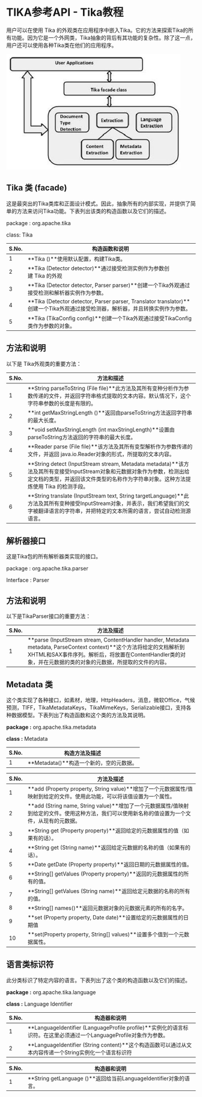 # TIKA参考API - Tika教程

用户可以在使用 Tika 的外观类在应用程序中嵌入Tika。它的方法来探索Tika的所有功能。因为它是一个外网类，Tika抽象的背后有其功能的复杂性。除了这一点，用户还可以使用各种Tika类在他们的应用程序。

![User Application](../img/16264V0Y-0.jpg)

## Tika 类 (facade)

这是最突出的Tika类库和正面设计模式。因此，抽象所有的内部实现，并提供了简单的方法来访问Tika功能。下表列出该类的构造函数以及它们的描述。

package : org.apache.tika

class: Tika

| S.No. | 构造函数和说明 |
| --- | --- |
| 1 | **Tika ()**使用默认配置，构建Tika类。 |
| 2 | **Tika (Detector detector)**通过接受检测实例作为参数创建 Tika 的外观 |
| 3 | **Tika (Detector detector, Parser parser)**创建一个Tika外观通过接受检测和解析器实例作为参数。 |
| 4 | **Tika (Detector detector, Parser parser, Translator translator)**创建一个Tika外观通过接受检测器，解析器，并且转换实例作为参数。 |
| 5 | **Tika (TikaConfig config)**创建一个Tika外观通过接受TikaConfig类作为参数的对象。 |

## 方法和说明

以下是 Tika外观类的重要方法：

| S.No. | 方法和描述 |
| --- | --- |
| 1 | **String parseToString (File file)**此方法及其所有变种分析作为参数传递的文件，并返回字符串格式提取的文本内容。默认情况下，这个字符串参数的长度是有限的。 |
| 2 | **int getMaxStringLength ()**返回由parseToString方法返回字符串的最大长度。 |
| 3 | **void setMaxStringLength (int maxStringLength)**设置由parseToString方法返回的字符串的最大长度。 |
| 4 | **Reader parse (File file)**该方法及其所有变型解析作为参数传递的文件，并返回 java.io.Reader对象的形式，所提取的文本内容。 |
| 5 | **String detect (InputStream stream, Metadata metadata)**该方法及其所有变接受InputStream对象和元数据对象作为参数，检测出给定文档的类型，并返回该文件类型的名称作为字符串对象。这种方法提炼使用 Tika 的检测手段。 |
| 6 | **String translate (InputStream text, String targetLanguage)**此方法及其所有变种接受InputStream对象，并表示，我们希望我们的文字被翻译语言的字符串，并把特定的文本所需的语言，尝试自动检测源语言。 |

## 解析器接口

这是Tika包的所有解析器类实现的接口。

package : org.apache.tika.parser

Interface : Parser

## 方法和说明

以下是TikaParser接口的重要方法：

| S.No. | 方法及描述 |
| --- | --- |
| 1 | **parse (InputStream stream, ContentHandler handler, Metadata metadata, ParseContext context)**这个方法将给定的文档解析到XHTML和SAX事件序列。解析后，将放置在ContentHandler类的对象，并在元数据的类的对象的元数据，所提取的文件的内容。 |

## Metadata 类

这个类实现了各种接口，如素材，地理，HttpHeaders，消息，微软Office，气候预测，TIFF，TikaMetadataKeys，TikaMimeKeys，Serializable接口，支持各种数据模型。下表列出了构造函数和这个类的方法及其说明。

**package :** org.apache.tika.metadata

**class :** Metadata

| S.No. | 构造方法及描述 |
| --- | --- |
| 1 | **Metadata()**构造一个新的，空的元数据。 |

| S.No. | 方法及描述 |
| --- | --- |
| 1 | **add (Property property, String value)**增加了一个元数据属性/值映射到给定的文件。使用此功能，可以将该值设置为一个属性。 |
| 2 | **add (String name, String value)**增加了一个元数据属性/值映射到给定的文件。使用这种方法，我们可以使用新名称的值设置为一个文件，从现有的元数据。 |
| 3 | **String get (Property property)**返回给定的元数据属性的值（如果有的话）。 |
| 4 | **String get (String name)**返回给定元数据的名称的值（如果有的话）。 |
| 5 | **Date getDate (Property property)**返回日期的元数据属性的值。 |
| 6 | **String[] getValues (Property property)**返回的元数据属性的所有的值。 |
| 7 | **String[] getValues (String name)**返回给定元数据的名称的所有的值。 |
| 8 | **String[] names()**返回元数据对象的元数据元素的所有的名字。 |
| 9 | **set (Property property, Date date)**设置给定的元数据属性的日期值 |
| 10 | **set(Property property, String[] values)**设置多个值到一个元数据属性。 |

## 语言类标识符

此分类标识了特定内容的语言。下表列出了这个类的构造函数以及它们的描述。

**package :** org.apache.tika.language

**class :** Language Identifier

| S.No. | 构造器和说明 |
| --- | --- |
| 1 | **LanguageIdentifier (LanguageProfile profile)**实例化的语言标识符。在这里必须通过一个LanguageProfile对象作为参数。 |
| 2 | **LanguageIdentifier (String content)**这个构造函数可以通过从文本内容传递一个String实例化一个语言标识符 |

| S.No. | 构造器和说明 |
| --- | --- |
| 1 | **String getLanguage ()**返回给当前LanguageIdentifier对象的语言。 |

 